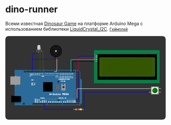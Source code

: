 # dino-runner
Всеми известная [Dinosaur Game](ru.wikipedia.org/wiki/Dinosaur_Game) на платформе Arduino Mega с использованием библиотеки [LiquidCrystal_I2C](https://github.com/johnrickman/LiquidCrystal_I2C). [`Геймплей`](https://github.com/LuK050/dino-runner/blob/main/resources/gameplay.mp4)

![scheme](https://github.com/LuK050/dino-runner/blob/main/resources/scheme.png)


